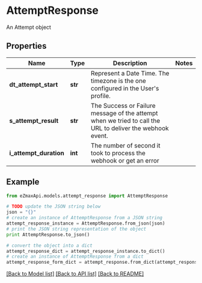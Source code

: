 # AttemptResponse

An Attempt object

## Properties

Name | Type | Description | Notes
------------ | ------------- | ------------- | -------------
**dt_attempt_start** | **str** | Represent a Date Time. The timezone is the one configured in the User&#39;s profile. | 
**s_attempt_result** | **str** | The Success or Failure message of the attempt when we tried to call the URL to deliver the webhook event. | 
**i_attempt_duration** | **int** | The number of second it took to process the webhook or get an error | 

## Example

```python
from eZmaxApi.models.attempt_response import AttemptResponse

# TODO update the JSON string below
json = "{}"
# create an instance of AttemptResponse from a JSON string
attempt_response_instance = AttemptResponse.from_json(json)
# print the JSON string representation of the object
print AttemptResponse.to_json()

# convert the object into a dict
attempt_response_dict = attempt_response_instance.to_dict()
# create an instance of AttemptResponse from a dict
attempt_response_form_dict = attempt_response.from_dict(attempt_response_dict)
```
[[Back to Model list]](../README.md#documentation-for-models) [[Back to API list]](../README.md#documentation-for-api-endpoints) [[Back to README]](../README.md)


